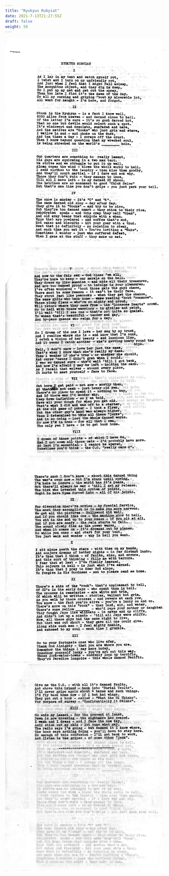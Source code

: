 ```yaml
---
title: "Ryukyus Rubyiat"
date: 2021-7-13T21:27:55Z
draft: false
weight: 58
---
```


![page 1](img170.jpg)
![page 2](img171.jpg)
![page 3](img172.jpg)
![page 4](img173.jpg)

